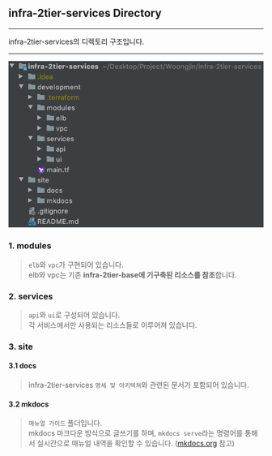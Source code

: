 ## infra-2tier-services Directory
---
infra-2tier-services의 디렉토리 구조입니다.

---
![Screenshot](img/directory.png)
### 1. modules
>`elb`와 `vpc`가 구현되어 있습니다.  
>elb와 vpc는 기존 **infra-2tier-base에 기구축된 리소스를 참조**합니다.  
>
### 2. services
>`api`와 `ui`로 구성되어 있습니다.  
>각 서비스에서만 사용되는 리소스들로 이루어져 있습니다.  
>
### 3. site
#### 3.1 docs
>infra-2tier-services `명세 및 아키텍쳐`와 관련된 문서가 포함되어 있습니다.  
#### 3.2 mkdocs
>`매뉴얼 가이드` 폴더입니다.    
>mkdocs 마크다운 방식으로 글쓰기를 하며, `mkdocs serve`라는 명령어를 통해서 실시간으로 매뉴얼 내역을 확인할 수 있습니다. ([mkdocs.org](https://www.mkdocs.org) 참고)  